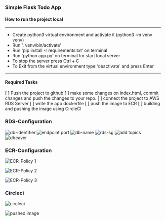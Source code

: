 ### Simple Flask Todo App

#### How to run the project local
<hr>

- Create python3 virtual environment and activate it (python3 -m venv venv)
- Run '. venv/bin/activate'
- Run 'pip install -r requirements.txt' on terminal
- Run 'python app.py' on terminal for start local server
- To stop the server press Ctrl + C
- To Exit from the virtual environment type 'deactivate' and press Enter

<hr>

#### Required Tasks

[ ] Push the project to github
[ ] make some changes on index.html, commit changes and push the changes to your repo.
[ ] connect the project to AWS RDS Server
[ ] write the app dockerfile
[ ] push the image to ECR
[ ] building and pushing the image using CircleCI

### RDS-Configuration

![db-identifier](https://user-images.githubusercontent.com/98274959/169576510-6e98f801-9c53-4b2d-8cdf-3dfeb79a5f97.png)
![endpoint port](https://user-images.githubusercontent.com/98274959/169576545-fb6749e4-2610-4787-b469-94003e0651a6.png)
![db-name](https://user-images.githubusercontent.com/98274959/169576575-2b7cec2c-d12e-4b8e-9d72-959df6b17526.png)
![rds-sg](https://user-images.githubusercontent.com/98274959/169576597-0a926210-3a0c-4289-96e0-b4ed0a2575a2.png)
![add topics](https://user-images.githubusercontent.com/98274959/169576626-ccc68a0d-1a5b-46da-b9b7-06b319389c71.png)
![dbeaver](https://user-images.githubusercontent.com/98274959/169576647-cfb1c64e-e97c-4e48-85bc-03ecc4f9de40.png)

### ECR-Configuration

![ECR-Policy 1](https://user-images.githubusercontent.com/98274959/169587944-9d0bacb5-68ad-44b4-8118-0c0f6f1cc4be.png)

![ECR-Policy 2](https://user-images.githubusercontent.com/98274959/169587991-6b1d7e7a-f736-4a77-b645-dbbd35cf8f25.png)

![ECR-Policy 3](https://user-images.githubusercontent.com/98274959/169588060-c134e5ac-2239-4ab3-a77b-2a6ff42f0d57.png)

### Circleci

![circleci](https://user-images.githubusercontent.com/98274959/169588161-df379160-4bb9-40fa-9e2b-1b97cf62007c.png)


![pushed image](https://user-images.githubusercontent.com/98274959/169588237-334c206c-b860-40ed-93ec-115ac7d20f71.png)
